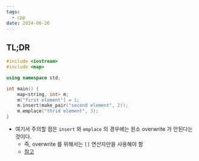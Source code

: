 ```yaml
---
tags:
  - cpp
date: 2024-06-26
---
```

## TL;DR

```cpp
#include <iostream>
#include <map>

using namespace std;

int main() {
	map<string, int> m;
	m["first element"] = 1;
	m.insert(make_pair("second element", 2));
	m.emplace("thrid element", 3);
}
```

- 여기서 주의할 점은 `insert` 와 `emplace` 의 경우에는 원소 overwrite 가 안된다는 것이다.
	- 즉, overwrite 를 위해서는 `[]` 연산자만을 사용해야 함
	- [참고](https://stackoverflow.com/a/26549656)